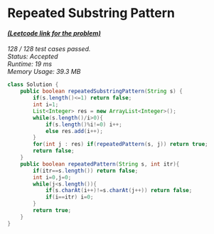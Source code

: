 # **Repeated Substring Pattern**

#### [_(Leetcode link for the problem)_](https://leetcode.com/problems/repeated-substring-pattern/)

_128 / 128 test cases passed.  
Status: Accepted  
Runtime: 19 ms  
Memory Usage: 39.3 MB_

```java
class Solution {
    public boolean repeatedSubstringPattern(String s) {
        if(s.length()<=1) return false;
        int i=1;
        List<Integer> res = new ArrayList<Integer>();
        while(s.length()/i>0){
            if(s.length()%i!=0) i++;
            else res.add(i++);
        }
        for(int j : res) if(repeatedPattern(s, j)) return true;
        return false;
    }
    public boolean repeatedPattern(String s, int itr){
        if(itr==s.length()) return false;
        int i=0,j=0;
        while(j<s.length()){
            if(s.charAt(i++)!=s.charAt(j++)) return false;
            if(i==itr) i=0;
        }
        return true;
    }
}
```

